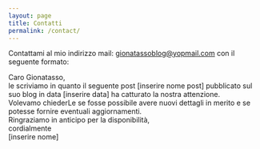 ```yaml
---
layout: page
title: Contatti
permalink: /contact/
---
```


Contattami al mio indirizzo mail: gionatassoblog@yopmail.com
con il seguente formato:


Caro Gionatasso, <br>
le scriviamo in quanto il seguente post [inserire nome post] pubblicato sul suo blog in data [inserire data] ha catturato la nostra attenzione.<br>
Volevamo chiederLe se fosse possibile avere nuovi dettagli in merito e se potesse fornire eventuali aggiornamenti.<br>
Ringraziamo in anticipo per la disponibilità,<br>
cordialmente<br>
[inserire nome]<br>

